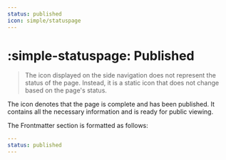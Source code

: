 ```yaml
---
status: published
icon: simple/statuspage
---
```


# :simple-statuspage: Published

> The icon displayed on the side navigation does not represent the status of the page. Instead, it is a static icon that does not change based on the page's status.

<span class="md-ellipsis"> The icon <span class="md-status md-status--published" title="Page is complete and published"> </span> </span> denotes that the page is complete and has been published. It contains all the necessary information and is ready for public viewing.

The Frontmatter section is formatted as follows:

```yaml
---
status: published
---
```